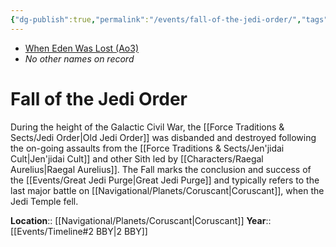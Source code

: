 ```yaml
---
{"dg-publish":true,"permalink":"/events/fall-of-the-jedi-order/","tags":["event","battle"],"noteIcon":"saber1"}
---
```


- [When Eden Was Lost (Ao3)](https://archiveofourown.org/works/19334440/chapters/45992584)
- *No other names on record*
# Fall of the Jedi Order

During the height of the Galactic Civil War, the [[Force Traditions & Sects/Jedi Order\|Old Jedi Order]] was disbanded and destroyed following the on-going assaults from the [[Force Traditions & Sects/Jen'jidai Cult\|Jen'jidai Cult]] and other Sith led by [[Characters/Raegal Aurelius\|Raegal Aurelius]]. The Fall marks the conclusion and success of the [[Events/Great Jedi Purge\|Great Jedi Purge]] and typically refers to the last major battle on [[Navigational/Planets/Coruscant\|Coruscant]], when the Jedi Temple fell.

**Location**::  [[Navigational/Planets/Coruscant\|Coruscant]]
**Year**::  [[Events/Timeline#2 BBY\|2 BBY]]
